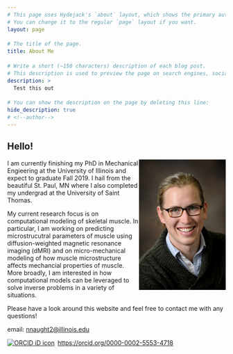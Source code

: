 ```yaml
---
# This page uses Hydejack's `about` layout, which shows the primary author's picture and about text at the top.
# You can change it to the regular `page` layout if you want.
layout: page

# The title of the page.
title: About Me

# Write a short (~150 characters) description of each blog post.
# This description is used to preview the page on search engines, social media, etc.
description: > 
  Test this out

# You can show the description on the page by deleting this line:
hide_description: true
# <!--author-->
---
```


## Hello! 
<img src="/assets/img/Noel_Naughton.jpg" style="float: right;" width="200">

I am currently finishing my PhD in Mechanical Engieering at the University of Illinois and expect to graduate Fall 2019. I hail from the beautiful St. Paul, MN where I also completed my undergrad at the University of Saint Thomas. 

My current research focus is on computational modeling of skeletal muscle. In particular, I am working on predicting microstrucutral parameters of muscle using diffusion-weighted magnetic resonance imaging (dMRI) and on micro-mechanical modeling of how muscle microstructure affects mechancial properties of muscle. More broadly, I am interested in how computational models can be leveraged to solve inverse problems in a variety of situations. 

Please have a look around this website and feel free to contact me with any questions!

email: [nnaught2@illinois.edu](mailto:nnaught2@illinois.edu)


<div itemscope itemtype="https://schema.org/Person"><a itemprop="sameAs" content="https://orcid.org/0000-0002-5553-4718" href="https://orcid.org/0000-0002-5553-4718" target="orcid.widget" rel="noopener noreferrer" style="vertical-align:top;"><img src="https://orcid.org/sites/default/files/images/orcid_16x16.png" style="width:1em;margin-right:.5em;" alt="ORCID iD icon">https://orcid.org/0000-0002-5553-4718</a></div>

